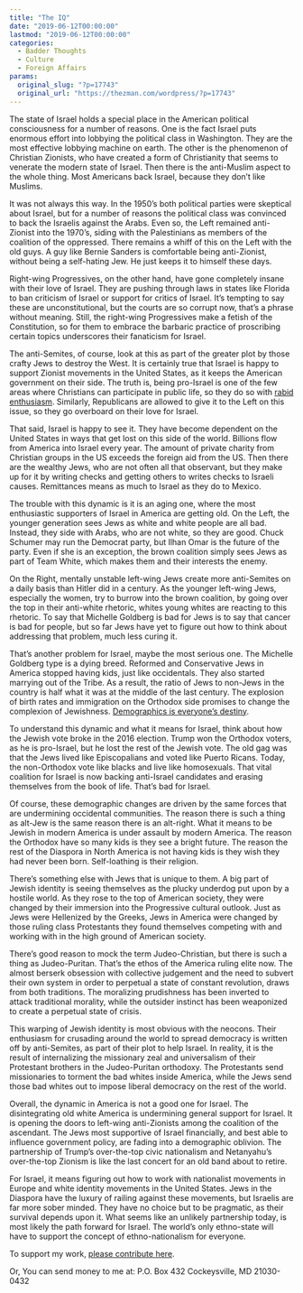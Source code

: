 ```yaml
---
title: "The IQ"
date: "2019-06-12T00:00:00"
lastmod: "2019-06-12T00:00:00"
categories:
  - Badder Thoughts
  - Culture
  - Foreign Affairs
params:
  original_slug: "?p=17743"
  original_url: "https://thezman.com/wordpress/?p=17743"
---
```


The state of Israel holds a special place in the American political
consciousness for a number of reasons. One is the fact Israel puts
enormous effort into lobbying the political class in Washington. They
are the most effective lobbying machine on earth. The other is the
phenomenon of Christian Zionists, who have created a form of
Christianity that seems to venerate the modern state of Israel. Then
there is the anti-Muslim aspect to the whole thing. Most Americans back
Israel, because they don’t like Muslims.

It was not always this way. In the 1950’s both political parties were
skeptical about Israel, but for a number of reasons the political class
was convinced to back the Israelis against the Arabs. Even so, the Left
remained anti-Zionist into the 1970’s, siding with the Palestinians as
members of the coalition of the oppressed. There remains a whiff of this
on the Left with the old guys. A guy like Bernie Sanders is comfortable
being anti-Zionist, without being a self-hating Jew. He just keeps it to
himself these days.

Right-wing Progressives, on the other hand, have gone completely insane
with their love of Israel. They are pushing through laws in states like
Florida to ban criticism of Israel or support for critics of Israel.
It’s tempting to say these are unconstitutional, but the courts are so
corrupt now, that’s a phrase without meaning. Still, the right-wing
Progressives make a fetish of the Constitution, so for them to embrace
the barbaric practice of proscribing certain topics underscores their
fanaticism for Israel.

The anti-Semites, of course, look at this as part of the greater plot by
those crafty Jews to destroy the West. It is certainly true that Israel
is happy to support Zionist movements in the United States, as it keeps
the American government on their side. The truth is, being pro-Israel is
one of the few areas where Christians can participate in public life, so
they do so with [rabid
enthusiasm](https://www.washingtonpost.com/news/monkey-cage/wp/2019/02/12/its-christian-politics-not-aipac-money-that-explains-american-support-for-israel/).
Similarly, Republicans are allowed to give it to the Left on this issue,
so they go overboard on their love for Israel.

That said, Israel is happy to see it. They have become dependent on the
United States in ways that get lost on this side of the world. Billions
flow from America into Israel every year. The amount of private charity
from Christian groups in the US exceeds the foreign aid from the US.
Then there are the wealthy Jews, who are not often all that observant,
but they make up for it by writing checks and getting others to writes
checks to Israeli causes. Remittances means as much to Israel as they do
to Mexico.

The trouble with this dynamic is it is an aging one, where the most
enthusiastic supporters of Israel in America are getting old. On the
Left, the younger generation sees Jews as white and white people are all
bad. Instead, they side with Arabs, who are not white, so they are good.
Chuck Schumer may run the Democrat party, but Ilhan Omar is the future
of the party. Even if she is an exception, the brown coalition simply
sees Jews as part of Team White, which makes them and their interests
the enemy.

On the Right, mentally unstable left-wing Jews create more anti-Semites
on a daily basis than Hitler did in a century. As the younger left-wing
Jews, especially the women, try to burrow into the brown coalition, by
going over the top in their anti-white rhetoric, whites young whites are
reacting to this rhetoric. To say that Michelle Goldberg is bad for Jews
is to say that cancer is bad for people, but so far Jews have yet to
figure out how to think about addressing that problem, much less curing
it.

That’s another problem for Israel, maybe the most serious one. The
Michelle Goldberg type is a dying breed. Reformed and Conservative Jews
in America stopped having kids, just like occidentals. They also started
marrying out of the Tribe. As a result, the ratio of Jews to non-Jews in
the country is half what it was at the middle of the last century. The
explosion of birth rates and immigration on the Orthodox side promises
to change the complexion of Jewishness. [Demographics is everyone’s
destiny](https://forward.com/news/402663/orthodox-will-dominate-american-jewry-in-coming-decades-as-population/).

To understand this dynamic and what it means for Israel, think about how
the Jewish vote broke in the 2016 election. Trump won the Orthodox
voters, as he is pro-Israel, but he lost the rest of the Jewish vote.
The old gag was that the Jews lived like Episcopalians and voted like
Puerto Ricans. Today, the non-Orthodox vote like blacks and live like
homosexuals. That vital coalition for Israel is now backing anti-Israel
candidates and erasing themselves from the book of life. That’s bad for
Israel.

Of course, these demographic changes are driven by the same forces that
are undermining occidental communities. The reason there is such a thing
as alt-Jew is the same reason there is an alt-right. What it means to be
Jewish in modern America is under assault by modern America. The reason
the Orthodox have so many kids is they see a bright future. The reason
the rest of the Diaspora in North America is not having kids is they
wish they had never been born. Self-loathing is their religion.

There’s something else with Jews that is unique to them. A big part of
Jewish identity is seeing themselves as the plucky underdog put upon by
a hostile world. As they rose to the top of American society, they were
changed by their immersion into the Progressive cultural outlook. Just
as Jews were Hellenized by the Greeks, Jews in America were changed by
those ruling class Protestants they found themselves competing with and
working with in the high ground of American society.

There’s good reason to mock the term Judeo-Christian, but there is such
a thing as Judeo-Puritan. That’s the ethos of the America ruling elite
now. The almost berserk obsession with collective judgement and the need
to subvert their own system in order to perpetual a state of constant
revolution, draws from both traditions. The moralizing prudishness has
been inverted to attack traditional morality, while the outsider
instinct has been weaponized to create a perpetual state of crisis.

This warping of Jewish identity is most obvious with the neocons. Their
enthusiasm for crusading around the world to spread democracy is written
off by anti-Semites, as part of their plot to help Israel. In reality,
it is the result of internalizing the missionary zeal and universalism
of their Protestant brothers in the Judeo-Puritan orthodoxy. The
Protestants send missionaries to torment the bad whites inside America,
while the Jews send those bad whites out to impose liberal democracy on
the rest of the world.

Overall, the dynamic in America is not a good one for Israel. The
disintegrating old white America is undermining general support for
Israel. It is opening the doors to left-wing anti-Zionists among the
coalition of the ascendant. The Jews most supportive of Israel
financially, and best able to influence government policy, are fading
into a demographic oblivion. The partnership of Trump’s over-the-top
civic nationalism and Netanyahu’s over-the-top Zionism is like the last
concert for an old band about to retire.

For Israel, it means figuring out how to work with nationalist movements
in Europe and white identity movements in the United States. Jews in the
Diaspora have the luxury of railing against these movements, but
Israelis are far more sober minded. They have no choice but to be
pragmatic, as their survival depends upon it. What seems like an
unlikely partnership today, is most likely the path forward for Israel.
The world’s only ethno-state will have to support the concept of
ethno-nationalism for everyone.

To support my work, <a href="https://www.subscribestar.com/the-z-blog"
rel="noopener noreferrer">please contribute here</a>.

Or, You can send money to me at: P.O. Box 432 Cockeysville, MD
21030-0432

